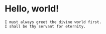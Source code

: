 # Hello, world!

    I must always greet the divine world first.
    I shall be thy servant for eternity.
    